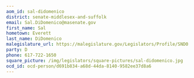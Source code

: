 ```yaml
---
aom_id: sal-didomenico
district: senate-middlesex-and-suffolk
email: Sal.DiDomenico@masenate.gov
first_name: Sal
hometown: Everett
last_name: DiDomenico
malegislature_url: https://malegislature.gov/Legislators/Profile/SND0
party: D
phone: 617-722-1650
square_picture: /img/legislators/square-pictures/sal-didomenico.jpg
ocd_id: ocd-person/d691b834-a68d-44da-8140-9582ee37d8a6
---
```

